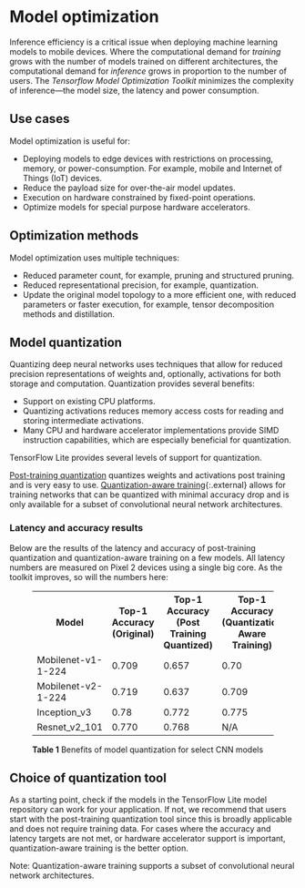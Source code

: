 # Model optimization

Inference efficiency is a critical issue when deploying machine learning
models to mobile devices. Where the computational demand for *training*
grows with the number of models trained on different architectures, the
computational demand for *inference* grows in proportion to the number of
users. The *Tensorflow Model Optimization Toolkit* minimizes the complexity
of inference—the model size, the latency and power consumption.


## Use cases

Model optimization is useful for:

* Deploying models to edge devices with restrictions on processing, memory, or power-consumption.
  For example, mobile and Internet of Things (IoT) devices.
* Reduce the payload size for over-the-air model updates.
* Execution on hardware constrained by fixed-point operations.
* Optimize models for special purpose hardware accelerators.


## Optimization methods

Model optimization uses multiple techniques:

* Reduced parameter count, for example, pruning and structured pruning.
* Reduced representational precision, for example, quantization.
* Update the original model topology to a more efficient one, with reduced parameters or faster execution, for example, tensor decomposition methods and distillation.

## Model quantization

Quantizing deep neural networks uses techniques that allow for reduced precision
representations of weights and, optionally, activations for both storage and
computation. Quantization provides several benefits:

* Support on existing CPU platforms.
* Quantizing activations reduces memory access costs for reading and storing intermediate activations.
* Many CPU and hardware accelerator implementations provide SIMD instruction capabilities, which are especially beneficial for quantization.

TensorFlow Lite provides several levels of support for quantization.

[Post-training quantization](post_training_quantization.md) quantizes weights and activations post training and is very easy to use.
[Quantization-aware training](https://github.com/tensorflow/tensorflow/blob/master/tensorflow/contrib/quantize/README.md){:.external} allows for training networks that can be quantized with minimal accuracy drop and is only available
for a subset of convolutional neural network architectures.


### Latency and accuracy results

Below are the results of the latency and accuracy of post-training quantization and
quantization-aware training on a few models. All latency numbers are measured on
Pixel&nbsp;2 devices using a single big core. As the toolkit improves, so will the numbers here:

<figure>
  <table>
    <tr>
      <th>Model</th>
      <th>Top-1 Accuracy (Original) </th>
      <th>Top-1 Accuracy (Post Training Quantized) </th>
      <th>Top-1 Accuracy (Quantization Aware Training) </th>
      <th>Latency (Original) (ms) </th>
      <th>Latency (Post Training Quantized) (ms) </th>
      <th>Latency (Quantization Aware Training) (ms) </th>
      <th> Size (Original) (MB)</th>
      <th> Size (Optimized) (MB)</th>
    </tr>
    <tr><td>Mobilenet-v1-1-224</td><td>0.709</td><td>0.657</td><td>0.70</td>
      <td>180</td><td>145</td><td>80.2</td><td>16.9</td><td>4.3</td></tr>
    <tr><td>Mobilenet-v2-1-224</td><td>0.719</td><td>0.637</td><td>0.709</td>
      <td>117</td><td>121</td><td>80.3</td><td>14</td><td>3.6</td></tr>
   <tr><td>Inception_v3</td><td>0.78</td><td>0.772</td><td>0.775</td>
      <td>1585</td><td>1187</td><td>637</td><td>95.7</td><td>23.9</td></tr>
   <tr><td>Resnet_v2_101</td><td>0.770</td><td>0.768</td><td>N/A</td>
      <td>3973</td><td>2868</td><td>N/A</td><td>178.3</td><td>44.9</td></tr>
 </table>
  <figcaption>
    <b>Table 1</b> Benefits of model quantization for select CNN models
  </figcaption>
</figure>

## Choice of quantization tool

As a starting point, check if the models in the TensorFlow Lite model repository can work for
your application. If not, we recommend that users start with the post-training quantization tool
since this is broadly applicable and does not require training data. For cases where the accuracy
and latency targets are not met, or hardware accelerator support is important, quantization-aware
training is the better option.

Note: Quantization-aware training supports a subset of convolutional neural network architectures.
